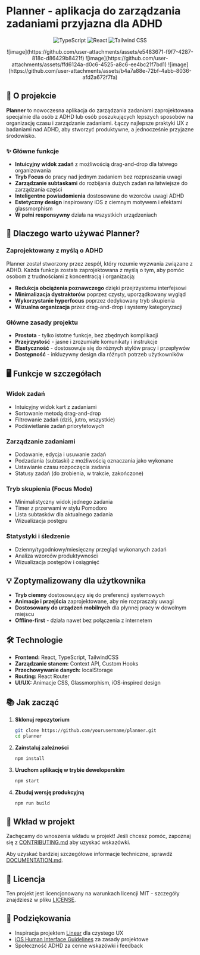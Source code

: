 # Planner - aplikacja do zarządzania zadaniami przyjazna dla ADHD

<p align="center">
  <img src="https://img.shields.io/badge/TypeScript-007ACC?style=for-the-badge&logo=typescript&logoColor=white" alt="TypeScript" />
  <img src="https://img.shields.io/badge/React-20232A?style=for-the-badge&logo=react&logoColor=61DAFB" alt="React" />
  <img src="https://img.shields.io/badge/Tailwind_CSS-38B2AC?style=for-the-badge&logo=tailwind-css&logoColor=white" alt="Tailwind CSS" />
</p>

<p align="center">
  ![image](https://github.com/user-attachments/assets/e5483671-f9f7-4287-818c-d86429b8421f)
  ![image](https://github.com/user-attachments/assets/ffd6124a-d0c6-4525-a8c6-ee4bc21f7bd1)
  ![image](https://github.com/user-attachments/assets/b4a7a88e-72bf-4abb-8036-afd2a672f7fa)
</p>

## 📱 O projekcie

**Planner** to nowoczesna aplikacja do zarządzania zadaniami zaprojektowana specjalnie dla osób z ADHD lub osób poszukujących lepszych sposobów na organizację czasu i zarządzanie zadaniami. Łączy najlepsze praktyki UX z badaniami nad ADHD, aby stworzyć produktywne, a jednocześnie przyjazne środowisko.

### ✨ Główne funkcje

- **Intuicyjny widok zadań** z możliwością drag-and-drop dla łatwego organizowania
- **Tryb Focus** do pracy nad jednym zadaniem bez rozpraszania uwagi
- **Zarządzanie subtaskami** do rozbijania dużych zadań na łatwiejsze do zarządzania części
- **Inteligentne powiadomienia** dostosowane do wzorców uwagi ADHD
- **Estetyczny design** inspirowany iOS z ciemnym motywem i efektami glassmorphism
- **W pełni responsywny** działa na wszystkich urządzeniach

## 🚀 Dlaczego warto używać Planner?

### Zaprojektowany z myślą o ADHD

Planner został stworzony przez zespół, który rozumie wyzwania związane z ADHD. Każda funkcja została zaprojektowana z myślą o tym, aby pomóc osobom z trudnościami z koncentracją i organizacją:

- **Redukcja obciążenia poznawczego** dzięki przejrzystemu interfejsowi
- **Minimalizacja dystraktorów** poprzez czysty, uporządkowany wygląd
- **Wykorzystanie hyperfocus** poprzez dedykowany tryb skupienia
- **Wizualna organizacja** przez drag-and-drop i systemy kategoryzacji

### Główne zasady projektu

- **Prostota** - tylko istotne funkcje, bez zbędnych komplikacji
- **Przejrzystość** - jasne i zrozumiałe komunikaty i instrukcje
- **Elastyczność** - dostosowuje się do różnych stylów pracy i przepływów
- **Dostępność** - inkluzywny design dla różnych potrzeb użytkowników

## 🖥️ Funkcje w szczegółach

### Widok zadań
- Intuicyjny widok kart z zadaniami
- Sortowanie metodą drag-and-drop
- Filtrowanie zadań (dziś, jutro, wszystkie)
- Podświetlanie zadań priorytetowych

### Zarządzanie zadaniami
- Dodawanie, edycja i usuwanie zadań
- Podzadania (subtaski) z możliwością oznaczania jako wykonane
- Ustawianie czasu rozpoczęcia zadania
- Statusy zadań (do zrobienia, w trakcie, zakończone)

### Tryb skupienia (Focus Mode)
- Minimalistyczny widok jednego zadania
- Timer z przerwami w stylu Pomodoro
- Lista subtasków dla aktualnego zadania
- Wizualizacja postępu

### Statystyki i śledzenie
- Dzienny/tygodniowy/miesięczny przegląd wykonanych zadań
- Analiza wzorców produktywności
- Wizualizacja postępów i osiągnięć

## 💡 Zoptymalizowany dla użytkownika

- **Tryb ciemny** dostosowujący się do preferencji systemowych
- **Animacje i przejścia** zaprojektowane, aby nie rozpraszały uwagi
- **Dostosowany do urządzeń mobilnych** dla płynnej pracy w dowolnym miejscu
- **Offline-first** - działa nawet bez połączenia z internetem

## 🛠️ Technologie

- **Frontend:** React, TypeScript, TailwindCSS
- **Zarządzanie stanem:** Context API, Custom Hooks
- **Przechowywanie danych:** localStorage
- **Routing:** React Router
- **UI/UX:** Animacje CSS, Glassmorphism, iOS-inspired design

## 📚 Jak zacząć

1. **Sklonuj repozytorium**
   ```bash
   git clone https://github.com/yourusername/planner.git
   cd planner
   ```

2. **Zainstaluj zależności**
   ```bash
   npm install
   ```

3. **Uruchom aplikację w trybie deweloperskim**
   ```bash
   npm start
   ```

4. **Zbuduj wersję produkcyjną**
   ```bash
   npm run build
   ```

## 🤝 Wkład w projekt

Zachęcamy do wnoszenia wkładu w projekt! Jeśli chcesz pomóc, zapoznaj się z [CONTRIBUTING.md](CONTRIBUTING.md) aby uzyskać wskazówki.

Aby uzyskać bardziej szczegółowe informacje techniczne, sprawdź [DOCUMENTATION.md](DOCUMENTATION.md).

## 📜 Licencja

Ten projekt jest licencjonowany na warunkach licencji MIT - szczegóły znajdziesz w pliku [LICENSE](LICENSE).

## 🙏 Podziękowania

- Inspiracja projektem [Linear](https://linear.app/) dla czystego UX
- [iOS Human Interface Guidelines](https://developer.apple.com/design/human-interface-guidelines/) za zasady projektowe
- Społeczność ADHD za cenne wskazówki i feedback 
